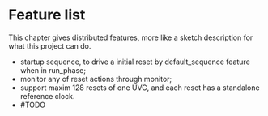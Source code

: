 # Feature list
This chapter gives distributed features, more like a sketch description for what this project can do.
- startup sequence, to drive a initial reset by default_sequence feature when in run_phase;
- monitor any of reset actions through monitor;
- support maxim 128 resets of one UVC, and each reset has a standalone reference clock.
- #TODO 